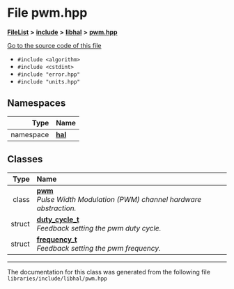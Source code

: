 

# File pwm.hpp



[**FileList**](files.md) **>** [**include**](dir_cba0faac6e93618a6e2539705915bd70.md) **>** [**libhal**](dir_c21661262b37aa135a14febc024e67d7.md) **>** [**pwm.hpp**](libhal_2pwm_8hpp.md)

[Go to the source code of this file](libhal_2pwm_8hpp_source.md)



* `#include <algorithm>`
* `#include <cstdint>`
* `#include "error.hpp"`
* `#include "units.hpp"`













## Namespaces

| Type | Name |
| ---: | :--- |
| namespace | [**hal**](namespacehal.md) <br> |


## Classes

| Type | Name |
| ---: | :--- |
| class | [**pwm**](classhal_1_1pwm.md) <br>_Pulse Width Modulation (PWM) channel hardware abstraction._  |
| struct | [**duty\_cycle\_t**](structhal_1_1pwm_1_1duty__cycle__t.md) <br>_Feedback setting the pwm duty cycle._  |
| struct | [**frequency\_t**](structhal_1_1pwm_1_1frequency__t.md) <br>_Feedback setting the pwm frequency._  |



















































------------------------------
The documentation for this class was generated from the following file `libraries/include/libhal/pwm.hpp`

